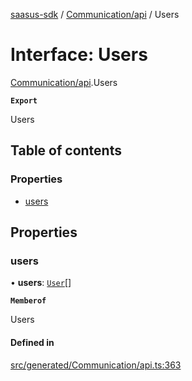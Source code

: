 [saasus-sdk](../README.md) / [Communication/api](../modules/Communication_api.md) / Users

# Interface: Users

[Communication/api](../modules/Communication_api.md).Users

**`Export`**

Users

## Table of contents

### Properties

- [users](Communication_api.Users.md#users)

## Properties

### users

• **users**: [`User`](Communication_api.User.md)[]

**`Memberof`**

Users

#### Defined in

[src/generated/Communication/api.ts:363](https://github.com/saasus-platform/saasus-sdk-javascript/blob/6b95732/src/generated/Communication/api.ts#L363)
